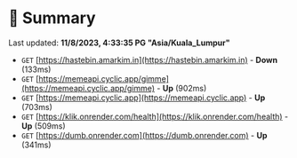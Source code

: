 # 📖 Summary
Last updated: **11/8/2023, 4:33:35 PG "Asia/Kuala_Lumpur"**

- `GET` [https://hastebin.amarkim.in](https://hastebin.amarkim.in) - **Down** (133ms)
- `GET` [https://memeapi.cyclic.app/gimme](https://memeapi.cyclic.app/gimme) - **Up** (902ms)
- `GET` [https://memeapi.cyclic.app](https://memeapi.cyclic.app) - **Up** (703ms)
- `GET` [https://klik.onrender.com/health](https://klik.onrender.com/health) - **Up** (509ms)
- `GET` [https://dumb.onrender.com](https://dumb.onrender.com) - **Up** (341ms)
